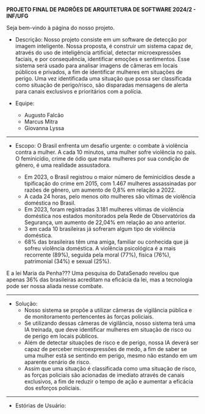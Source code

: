 **PROJETO FINAL DE PADRÕES DE ARQUITETURA DE SOFTWARE 2024/2 - INF/UFG**

Seja bem-vindo à página do nosso projeto.

* Descrição: Nosso projeto consiste em um software de detecção por imagem inteligente. Nossa proposta,
é construir um sistema capaz de, através do uso de inteligência artificial, detectar microexpressões faciais, e por 
consequência, identificar emoções e sentimentos. Esse sistema será usado para analisar imagens de câmeras em locais públicos 
e privados, a fim de identificar mulheres em situações de perigo. Uma vez identificada uma situação que possa ser classificada
como situação de perigo/risco, são disparadas mensagens de alerta para canais exclusivos e prioritários com a polícia.

* Equipe: 
  - Augusto Falcão
  - Marcus Mitra
  - Giovanna Lyssa

------------------------------------------------------------------------------------------------------------------------------------------------------------------------------

* Escopo:
O Brasil enfrenta um desafio urgente: o combate à violência contra a mulher. A cada 10 minutos, uma mulher sofre violência no país. O feminicídio, crime de ódio que mata mulheres por sua condição de gênero, é uma realidade assustadora.

  * Em 2023, o Brasil registrou o maior número de feminicídios desde a tipificação do crime em 2015, com 1.467 mulheres assassinadas por razões de gênero, um aumento de 0,8% em relação a 2022.
  * A cada 24 horas, pelo menos oito mulheres são vítimas de violência doméstica no Brasil.
  * Em 2023, foram registradas 3.181 mulheres vítimas de violência doméstica nos estados monitorados pela Rede de Observatórios da Segurança, um aumento de 22,04% em relação ao ano anterior.
  * 3 em cada 10 brasileiras já sofreram  algum tipo de violência doméstica.
  * 68% das brasileiras têm uma amiga, familiar ou conhecida que já sofreu violência doméstica. A violência psicológica é a mais recorrente (89%), seguida pela moral (77%), física (76%), patrimonial (34%) e sexual (25%).

E a lei Maria da Penha??? Uma pesquisa do DataSenado revelou que apenas 36% das brasileiras acreditam na eficácia da lei, mas a tecnologia pode ser nossa aliada nesse combate.

------------------------------------------------------------------------------------------------------------------------------------------------------------------------------

* Solução:
  * Nosso sistema se propõe a utilizar câmeras de vigilância pública e de monitoramento pertencentes às forças policiais.
  * Se utilizando dessas câmeras de vigilância, nosso sistema terá uma IA treinada, que deve identificar mulheres em situação de risco ou de perigo em locais públicos.
  * Além de detectar situações de risco e de perigo, nossa IA deverá ser capaz de perceber microexpressões de medo, a fim de saber se uma mulher está se sentindo em perigo, mesmo não estando em um aparente cenário de risco.
  * Assim que uma situação é classificada como uma situação de risco, as forças policiais são acionadas de imediato através de canais exclusivos, a fim de reduzir o tempo de ação e aumentar a eficácia dos esforços policiais.

------------------------------------------------------------------------------------------------------------------------------------------------------------------------------

* Estórias de Usuário:
